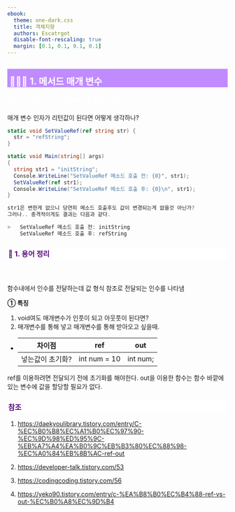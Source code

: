 ```yaml
---
ebook:
  theme: one-dark.css
  title: 객체지향
  authors: Escatrgot
  disable-font-rescaling: true
  margin: [0.1, 0.1, 0.1, 0.1]
---
```

<style>
    h3.quest { font-weight: bold; border: 3px solid; color: #A0F !important;}
    .quest { font-weight: bold; color: #A0F !important;}

    h2 { border-top: 12px solid #bf8bff; border-left: 5px solid #bf8bff; border-right: 5px solid #bf8bff; background-color: #bf8bff; color: #FFF !important; font-weight: bold;}

    h3 { bor`der-top: 3px solid #FFF; border: 2px solid #FFF; background-color: #FFF; color: #5b0d7c !important;}

    h4 { font-weight: bold; color: #FFF !important; }
</style>

## 🧑🏻‍💻 1. 메서드 매개 변수
#### 함수의 Output은 꼭 Return으로 받지 않아도 된다.
매개 변수 인자가 리턴값이 된다면 어떻게 생각하나?

```cs
static void SetValueRef(ref string str) {
  str = "refString";
}

static void Main(string[] args)
{
  string str1 = "initString";
  Console.WriteLine("SetValueRef 메소드 호출 전: {0}", str1);
  SetValueRef(ref str1);
  Console.WriteLine("SetValueRef 메소드 호출 후: {0}\n", str1);
}

str1은 변한게 없으니 당연히 메소드 호출후도 값이 변경되는게 없을것 아닌가?
그러나.. 충격적이게도 결과는 다음과 같다.

>   SetValueRef 메소드 호출 전: initString
    SetValueRef 메소드 호출 후: refString
```

### 📄 1. 용어 정리
#### 1). ref, out
함수내에서 인수를 전달하는데 값 형식 참조로 전달되는 인수를 나타냄

**① 특징**
1. void여도 매개변수가 인풋이 되고 아웃풋이 된다면?
2. 매개변수를 통해 넣고 매개변수를 통해 받아오고 싶을때.
* 
  |차이점|ref|out|
  |---|---|---|
  |넣는값이 초기화?|int num = 10| int num;|

ref를 이용하려면 전달되기 전에 초기화를 해야한다.
out을 이용한 함수는 함수 바깥에 있는 변수에 값을 할당할 필요가 없다.

### 참조

1. https://daekyoulibrary.tistory.com/entry/C-%EC%B0%B8%EC%A1%B0%EC%97%90-%EC%9D%98%ED%95%9C-%EB%A7%A4%EA%B0%9C%EB%B3%80%EC%88%98-%EC%A0%84%EB%8B%AC-ref-out

2. https://developer-talk.tistory.com/53
3. https://codingcoding.tistory.com/56
4. https://yeko90.tistory.com/entry/c-%EA%B8%B0%EC%B4%88-ref-vs-out-%EC%B0%A8%EC%9D%B4